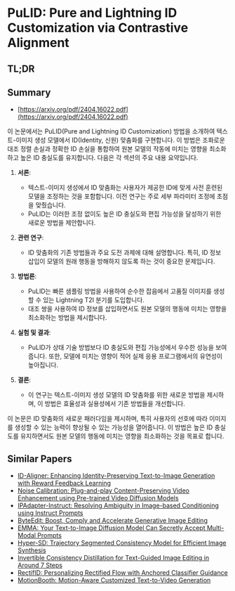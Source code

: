 # PuLID: Pure and Lightning ID Customization via Contrastive Alignment
## TL;DR
## Summary
- [https://arxiv.org/pdf/2404.16022.pdf](https://arxiv.org/pdf/2404.16022.pdf)

이 논문에서는 PuLID(Pure and Lightning ID Customization) 방법을 소개하여 텍스트-이미지 생성 모델에서 ID(Identity, 신원) 맞춤화를 구현합니다. 이 방법은 조화로운 대조 정렬 손실과 정확한 ID 손실을 통합하여 원본 모델의 작동에 미치는 영향을 최소화하고 높은 ID 충실도를 유지합니다. 다음은 각 섹션의 주요 내용 요약입니다.

1. **서론**:
   - 텍스트-이미지 생성에서 ID 맞춤화는 사용자가 제공한 ID에 맞게 사전 훈련된 모델을 조정하는 것을 포함합니다. 이전 연구는 주로 세부 파라미터 조정에 초점을 맞췄습니다.
   - PuLID는 이러한 조정 없이도 높은 ID 충실도와 편집 가능성을 달성하기 위한 새로운 방법을 제안합니다.

2. **관련 연구**:
   - ID 맞춤화의 기존 방법들과 주요 도전 과제에 대해 설명합니다. 특히, ID 정보 삽입이 모델의 원래 행동을 방해하지 않도록 하는 것이 중요한 문제입니다.

3. **방법론**:
   - PuLID는 빠른 샘플링 방법을 사용하여 순수한 잡음에서 고품질 이미지를 생성할 수 있는 Lightning T2I 분기를 도입합니다.
   - 대조 쌍을 사용하여 ID 정보를 삽입하면서도 원본 모델의 행동에 미치는 영향을 최소화하는 방법을 제시합니다.

4. **실험 및 결과**:
   - PuLID가 상태 기술 방법보다 ID 충실도와 편집 가능성에서 우수한 성능을 보여줍니다. 또한, 모델에 미치는 영향이 적어 실제 응용 프로그램에서의 유연성이 높아집니다.

5. **결론**:
   - 이 연구는 텍스트-이미지 생성 모델의 ID 맞춤화를 위한 새로운 방법을 제시하며, 이 방법은 효율성과 실용성에서 기존 방법들을 개선합니다.

이 논문은 ID 맞춤화의 새로운 패러다임을 제시하며, 특히 사용자의 선호에 따라 이미지를 생성할 수 있는 능력이 향상될 수 있는 가능성을 열어줍니다. 이 방법은 높은 ID 충실도를 유지하면서도 원본 모델의 행동에 미치는 영향을 최소화하는 것을 목표로 합니다.

## Similar Papers
- [ID-Aligner: Enhancing Identity-Preserving Text-to-Image Generation with Reward Feedback Learning](2404.15449.md)
- [Noise Calibration: Plug-and-play Content-Preserving Video Enhancement using Pre-trained Video Diffusion Models](2407.10285.md)
- [IPAdapter-Instruct: Resolving Ambiguity in Image-based Conditioning using Instruct Prompts](2408.03209.md)
- [ByteEdit: Boost, Comply and Accelerate Generative Image Editing](2404.04860.md)
- [EMMA: Your Text-to-Image Diffusion Model Can Secretly Accept Multi-Modal Prompts](2406.09162.md)
- [Hyper-SD: Trajectory Segmented Consistency Model for Efficient Image Synthesis](2404.13686.md)
- [Invertible Consistency Distillation for Text-Guided Image Editing in Around 7 Steps](2406.14539.md)
- [RectifID: Personalizing Rectified Flow with Anchored Classifier Guidance](2405.14677.md)
- [MotionBooth: Motion-Aware Customized Text-to-Video Generation](2406.17758.md)
